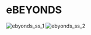 # eBEYONDS
![ebyonds_ss_1](https://github.com/Nilki/eBEYONDS/assets/61777276/5d4fdd85-ab48-4d91-b782-e431373b015f)
![ebyonds_ss_2](https://github.com/Nilki/eBEYONDS/assets/61777276/130223fa-9403-4e70-bd50-51a9fc625734)
